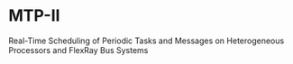 # MTP-II
Real-Time Scheduling of Periodic Tasks and Messages on Heterogeneous Processors and FlexRay Bus Systems
